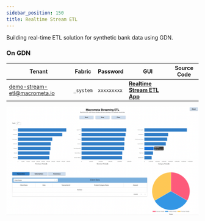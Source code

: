 ```yaml
---
sidebar_position: 150
title: Realtime Stream ETL
---
```


Building real-time ETL solution for synthetic bank data using GDN.

### On GDN

| **Tenant** | **Fabric** | **Password** | **GUI** | **Source Code**|
|----------- |----------|-----------|--------------|-----------|
| demo-stream-etl@macrometa.io | `_system` | `xxxxxxxxx` | [**Realtime Stream ETL App**](https://macrometacorp.github.io/demo-realtime-etl/) | |


![Real-time Stream ETL](/img/realtime-stream-etl.png)
